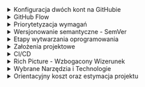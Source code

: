 <details>
   <summary>
      Konfiguracja dwóch kont na GitHubie
   </summary>

# 1. Utwórz klucze SSH dla każdego konta
   Każde konto GitHub wymaga osobnego klucza SSH, aby można było się nim uwierzytelniać.

## Generowanie klucza SSH

### Dla pierwszego konta (prywatne):
```bash
ssh-keygen -t ed25519 -C "twoj_email1@domena.com"
```
Gdy poprosi o nazwę pliku, zapisz go np. jako:
```bash
~/.ssh/id_ed25519_osobiste
```

### Dla drugiego konta (służbowe / uczelniane):
```bash
ssh-keygen -t ed25519 -C "sXXXXX@pjwstk.edu.pl"
```
Zapisz go np. jako:
```bash
~/.ssh/id_ed25519_pjatk
```

### Dodanie kluczy do agenta SSH

Aktywuj klucze:
```bash
eval "$(ssh-agent -s)"
ssh-add ~/.ssh/id_ed25519_osobiste
ssh-add ~/.ssh/id_ed25519_pjatk
```

### Dodaj klucze do GitHuba

1. Skopiuj klucze publiczne:
   - **Osobisty**:
     ```bash
     cat ~/.ssh/id_ed25519_osobiste.pub
     ```
   - **Służbowy**:
     ```bash
     cat ~/.ssh/id_ed25519_pjatk.pub
     ```
2. Wklej odpowiedni klucz w ustawieniach SSH klucza na GitHubie dla każdego konta:
   - [Dodaj klucz SSH](https://github.com/settings/keys)

---

## 2. Konfiguracja `~/.ssh/config`

Aby `git` wiedział, którego klucza używać, skonfiguruj plik `~/.ssh/config`:
```bash
Host github.com-osobisty
  HostName github.com
  User git
  IdentityFile ~/.ssh/id_ed25519_osobiste

Host github.com-pjatk
  HostName github.com
  User git
  IdentityFile ~/.ssh/id_ed25519_pjatk
```

---

## 3. Konfiguracja globalna i lokalna Git

### Ustaw jedno konto jako globalne:
```bash
git config --global user.name "Twoje Imię (Osobiste)"
git config --global user.email "twoj_email1@domena.com"
```

### Dla repozytoriów służbowych, nadpisz lokalne ustawienia:
W katalogu repozytorium służbowego:
```bash
git config user.name "Twoje Imię (Służbowe)"
git config user.email "sXXXX2@pjwstk.edu.pl"
```

---

## 4. Praca z dwoma kontami

Podczas klonowania repozytorium upewnij się, że używasz odpowiedniego aliasu z pliku `~/.ssh/config`:

- **Dla konta osobistego**:
  ```bash
  git clone git@github.com-osobisty:username/repo.git
  ```
- **Dla konta służbowego**:
  ```bash
  git clone git@github.com-pjatk:username/repo.git
  ```

---

## 5. Sprawdzenie konfiguracji

W repozytorium możesz sprawdzić, które konto jest używane:
```bash
git config user.name
git config user.email
```
</details>


<details>
   <summary>
      GitHub Flow
   </summary>

## GUI
- [Sourcetree](https://www.sourcetreeapp.com/) - klient dla OSX/Windowsa, który jest wyśmienitą nakładką graficzną dla gita
  
## Gałęzie
Pierwsza rzecz, którą należy zrobić, aby wdrożyć model [GitHub Flow](https://www.frontstack.pl/blog/praca-z-git-github-flow), to odpowiednio uporządkować gałęzie w swoim repozytorium. W tym przypadku będziemy operować na dwóch rodzajach branchy:

- __main__ –  na tym branchu znajduje się produkcyjna i aktualna wersja aplikacji. Gałąź ta jest zawsze gotowa do tego, aby w razie potrzeby mogła być deployowana na serwery produkcyjne. To z tej gałęzi programiści będą tworzyć swoje branche i do tej gałęzi mergują swoje zmiany.
- __gałęzie robocze (features / feature branch)__ – na tych gałęziach tworzymy nowe funkcjonalności oraz naprawiamy wszelkiego rodzaju błędy w aplikacji.

## Flow
1. Stworzenie brancha
   Naszą pracę zawsze zaczynamy wychodząc z master brancha. To w masterze znajduje się przetestowany i działający kod. Dzięki temu wiemy, że pracujemy zawsze na aktualnej wersji aplikacji.
2. Praca nad nową funkcjonalnością
   W momencie, gdy jesteśmy już na swoim branchu, możemy zacząć pracę nad zadaniem. Regularnie commitujemy swoją pracę i nie zapominamy o tym, aby aktualizować swoją gałąź o nowe commity z mastera.
3. Pull Request
   Gdy skończymy już nasze zadanie i chcemy je umieścić w masterze, tworzymy tzw. Pull Request. Powiedzieliśmy sobie wcześniej, że master jest gałęzią, z której w każdym momencie możemy wykonać deploy na produkcję. W takim przypadku kod tam się znajdujący musi być dokładnie zweryfikowany przez pozostałych członków zespołu. Pull Request jest miejscem, gdzie możemy dokładnie przedyskutować wprowadzone przez nas rozwiązania.
   W przypadku, gdy podczas omawiania PR-a wyjdą jakieś błędy, które wymagają poprawki, to poprawiamy je na naszej gałęzi roboczej. Wszystkie przyszłe commity, które wyślemy do zdalnego repozytorium, będą aktualizowały już raz utworzony PR.
4. Merge i deploy
   Gdy nasze zmiany zostały już szczegółowo skonsultowane z pozostałymi członkami zespołu, przyszedł czas na pokazanie ich światu. Merge zaakceptowanego PR-a do mastera i deploy mastera. Sposób trochę mniej bezpieczny, ale dzięki temu główna gałąź projektu zostaje szybko zaktualizowana o nowe zmiany. Taki proces również dużo łatwiej zautomatyzować za pomocą narzędzi CI/CD. Wszelkie zmiany w masterze mogą powodować automatyczny deploy na produkcję. Problemy wynikłe po deployu naprawiamy kolejnym PR-em. Jeżeli coś pójdzie naprawdę bardzo źle, to mamy przecież Gita – revert bądź reset mogą okazać się pomocne 😉

</details>

<details>
   <summary>
      Priorytetyzacja wymagań
   </summary>

   ## Priorytetyzacja wymagań MoSCoW w projekach IT
   MoSCoW to technika priorytetyzacji wykorzystywana podczas zarządzania projektami oraz przy tworzeniu analiz biznesowych projektów informatycznych. Metoda MoSCoW pozwala wypracować wzajemne zrozumienie pomiędzy wszystkimi uczestnikami  (interesariuszami) projektu i taki też jest jej cel.

   Gdy wszystkie wymagania mają tę samą wysoką wagę, to żadne z nich nie jest ważniejsze od pozostałych. Należy nadać odpowiednie priorytety, tak aby jak najwcześniej pojawiły się funkcjonalności, które przyniosą jak największe korzyści biznesowe.

   Każde wymaganie funkcjonalne ma określony priorytet MoSCoW. Wymagania definiuje się w dokumencie opisującym zakres funkcjonalny systemu wraz z kryteriami akceptacyjnymi. Zgodnie z tą metodologią zadania przypisywane są do kategorii M (Must), S (Should), C (Could) i W (Won’t), od których pochodzi nazwa modelu MoSCoW.

- __Must have__ - Priorytet M (must) opisuje krytyczne wymagania, które muszą być spełnione, bo bez nich cały projekt nie zakończy się powodzeniem. Wymienione poniżej wymagania oznaczone symbolami S, C i W można zrealizować w przyszłych fazach cyklu życia projektu.

- __Should have__ - Priorytet S (should) opisuje wymagania, które powinny być spełnione, jednak bez których projekt może funkcjonować.

- __Could have__ - Priorytet C (could) reprezentuje wymagania, które dobrze, gdyby były, jednak nie są konieczne do funkcjonowania projektu.

- __Won’t have__ - Priorytet W (won’t) to zakres reprezentujący wymagania, których wiemy, że w danym projekcie nie będzie. Rzadziej wykorzystywany w celu dobitnego podkreślenia braku danej funkcjonalności. Domyślnie, jeśli wymaganie nie jest ustalone, to należy uznać, że nie będzie realizowane.

</details>

<details>
   <summary>
      Wersjonowanie semantyczne - SemVer
   </summary>

   ## Wersjonowanie semantyczne 
   znane również jako [Semantic Versioning](https://semver.org/lang/pl/) albo SemVer. SemVer to standard wersjonowania oprogramowania. Numeracja wersji to sposób identyfikacji i odróżnienia różnych wersji oprogramowania. Każda nowa wersja otrzymuje unikalny numer, który pozwala nam śledzić i kontrolować zmiany. Dzięki numeracji wersji możemy stwierdzić, czy dana wersja oprogramowania jest aktualna, nowsza lub starsza. To szczególnie istotne przy wprowadzaniu zmian i udostępnianiu aktualizacji.
   
## Wersje składają się z trzech cyfr: X.Y.Z

- __Major__ - Pierwsza liczba – 18 – reprezentuje numer wersji głównej (major). Jej zwiększenie (np. z 17 do 18) wskazuje na wprowadzenie istotnych modyfikacji, które mogą wpływać na istniejące funkcje i wymagać dostosowania.\
__Przykład:__ Zmiana interfejsu użytkownika, nowe funkcjonalności, znaczne zmiany w strukturze kodu.

- __Minor__ - Druga cyfra – 2 – to numer wersji mniejszej (minor). Zwiększenie tego numeru (np. z 18.1 do 18.2) wskazuje na wprowadzenie nowych funkcji oprogramowania bez wpływu na istniejące.\
__Przykład:__ Dodanie nowego modułu, rozszerzenie istniejących funkcji, ulepszenie wydajności.

- __Patch__ - Trzecia cyfra – 0 – reprezentuje numer wersji poprawki (patch). Zwiększenie numeru wersji patch (np. z 18.2.0 do 18.2.1) wskazuje na wprowadzenie poprawek bez zmian w funkcjonalności.\
__Przykład:__ Naprawa znalezionych błędów, łatanie luk w zabezpieczeniach, poprawki interfejsu.

W świecie programowania istnieje wiele bibliotek i modułów, które pomagają w tworzeniu aplikacji. Zarządzanie zależnościami jest kluczowe, aby nasz projekt działał sprawnie i był aktualny.

## Deklarowanie zależności
   W celu określenia wymaganych bibliotek i modułów w aplikacji javascript, korzystamy z pliku konfiguracyjnego package.json. W pliku tym możemy zadeklarować nazwy zależności oraz określić szczególne, minimalne lub maksymalne wersje, które nasz projekt obsługuje.
```
"dependencies": {
   "reaact": "^18.2.0",
   "@reduxjs/toolkit": "~1.9.5",
   "axios": "1.4.0"
}
```
W powyższym przykładzie widzimy deklarację trzech zależności:
- react,
- @reduxjs/toolkit,
- axios.
Przy każdej zależności możemy określić operator wersji, który pomoże nam zarządzać aktualizacjami.

__Operator „^” (marchewka/caret)__ - Pozwala na aktualizację do najnowszej zgodnej zadeklarowanej wersji, zapewniając przy tym kompatybilność z nowymi funkcjonalnościami. Przykładowo, jeśli zadeklarujemy naszą bibliotekę React w następujący sposób „react”: „^18.1.0” to możemy być pewni, że podczas aktualizacji naszej aplikacji wersja biblioteki może być większa lub równa 18.1.0, ale też mniejsza od 19.0.0.

__Operator „~” (tylda)__ - Umożliwia aktualizację do najnowszej wersji poprawiającej błędy, zachowując zgodność z deklaracją wersji. Przykładowo nasza biblioteka do obsługi stanu aplikacji zadeklarowana następująco „@reduxjs/toolkit”: „~1.8.4” będzie aktualizowana do wersji większej lub równej 1.8.4, ale mniejszej niż 1.9.0.

## Aktualizowanie wersji
Jest takie magiczne polecenie, które nie wszystkim jest znane, ale znacząco ułatwia proces podbijania wersji. Gdy po wprowadzeniu poprawek chcesz podbić wersję, np. modułu npm, masz do wyboru dwie metody. Możesz to zrobić na piechotę, zmieniając ręcznie plik package.json, albo skorzystać z polecenia npm version.

Oto trzy przykłady, które pokazują, jak to działa w praktyce:
- __npm version patch__ – zwiększa numer wersji poprawki. Przykład: 1.0.0 -> 1.0.1.
- __npm version minor__ – zwiększa numer wersji mniejszej. Przykład: 1.0.0 -> 1.1.0.
- __npm version major__ – zwiększa numer wersji głównej. Przykład: 1.0.0 -> 2.0.0.

Polecenia te automatycznie aktualizują numer wersji w pliku package.json, a jako bonus tworzą nowy tag w repozytorium Git.


</details>

<details>
   <summary>
      Etapy wytwarzania oprogramowania
   </summary>

## 1. Requirement analysis (określenie wymagań)
Pierwszym etapem jest określenie wymagań. Definiowane jest przez doświadczonych specjalistów, którzy wspierają się badaniami rynku i analizą konkurencji. Informacje zebrane w czasie analiz są wykorzystywane do planowania całego projektu, przeprowadzenia studium wykonalności czy analiza ryzyka. Po zaplanowaniu projektu ruszamy do zdefiniowania wartości naszego produktu, również przez określenie jego grupy docelowej. Posiadając te informacje, architekci oprogramowania mogą „przenieść” je do wirtualnego świata, projektując funkcjonalności naszej aplikacji.\

__Przykładowe role:__ Project Manager, Product Manager, Business Analyst

## 2. Design (projekt)
Drugi etap wytwarzania oprogramowania przenosi nas do części związanej z tworzeniem naszego produktu. To tutaj zapadają decyzje związane z interfejsem użytkownika. To, jakie kolory wykorzystamy, jak zaprojektujemy wygląd aplikacji. Gdzie będzie wyświetlał się nagłówek i czy urozmaicimy go animacją? Jakie ruchy wykona użytkownik, kiedy uruchomi aplikację po raz pierwszy i w którym miejscu będzie szukał danej funkcji? Jak będzie wyglądał przycisk logowania i w którym miejscu się znajdzie? Na tym etapie wybrany zostanie również język programowania, który najlepiej będzie pasować do aplikacji. Omówimy też inne aspekty techniczne – takie jak bazy danych i serwery. Wszystkie te elementy muszą być ustalone odpowiednio wcześniej między innymi ze względu na wielkość aplikacji. Portal, który działa na ogromną skalę i odwiedza go dziennie ponad miliard użytkowników, zaprojektowany jest inaczej od aplikacji mobilnej spełniającej pojedyńczą funkcję. Przykładowo Facebook jest bardzo potężną aplikacją o setkach funkcjonalności – dlatego wiele technicznych aspektów różni go od np. strony internetowej dla małej agencji SEO, której główne funkcjonalności opierają się na kalkulatorze cen dla klientów i formularzu kontaktowym.\

__Przykładowe role:__ Architekt Aplikacji, UX, UI designer

## 3. Implementation (implementacja)
Faza implementacji to czas kiedy pełną parą zaczynamy pisanie programu! Jest to bardzo ważny etap tworzenia oprogramowania. Czasami będzie to projekt wykonywany zupełnie od zera z całkiem nowym kodem (wtedy mówimy o tzw. green field development), czasami można wykorzystać elementy z innych, istniejących aplikacji (wtedy mamy do czynienia z tzw. legacy code). Programiści specjalizują się w różnych językach programowania, dlatego możemy ich podzielić na tych front-endowych (JavaScrpit, HTML, CSS, React.js, Angular etc.) czy back-endowych (Java, Scala, C, C++, C#.net etc.). Czasem poszukiwani są także Full Stack Developerzy – czyli tacy, którzy potrafią kodować zarówno po stronie klienta, jak i administrować serwerem czy bazą danych. Każda aplikacja ma zdefiniowany stack technologiczny, który powinien być dopasowany do głównych założeń oprogramowania.\

__Przykładowe role:__ Software Engineer, Programista, Java Developer, Frontend Developer, C++ Developer itp.

## 4. Testing (testowanie)
Następnym krokiem jest faza testowania. To świetny moment do tego, żeby upewnić się, że system działa właściwie. Aplikacja musi zostać sprawdzona pod wieloma kątami – funkcjonalności, optymalizacji czy wydajności. Jest to szczególnie istotne, jeśli produkt ma działać na większą skalę. Musimy się również upewnić, że oprogramowanie spełnia wymogi bezpieczeństwa. Testerzy sprawdzą, czy funkcjonalności i interfejsy działają prawidłowo. Mogą korzystać do tego z testów manualnych (użytkownik testujący „klikając” w aplikacji) lub automatycznych (tester tworzy kod testujący aplikację).
Testowanie odbywa się również przez użytkowników, w czasie korzystania z oprogramowania. Dzięki informacjom zwrotnym produkt zawsze może być poprawiony i lepiej dopasowany do potrzeb. Często po wykryciu „buga” wracamy znów do poprzedniego kroku, i kod jest poprawiany.\

__Przykładowe role:__ QA Specialist, tester oprogramowania, tester manualny, tester automatyzujący

## 5. Deployment (wdrożenie)
Deployment to faza tworzenia oprogramowania, w której software jest gotowy do działania. Po dokładnym zaplanowaniu tego, jak będzie działać aplikacja, kodowaniu i upewnieniu się, że software pracuje jak należy, oprogramowanie „idzie na produkcję”. Co to w praktyce znaczy? Mówiąc najprościej – użytkownicy mogą już korzystać z aplikacji. Na początku tego etapu użytkownicy mogą wyłapywać jeszcze drobne błędy, które na bieżąco mogą być zgłoszone i korygowane.
Aplikacje, czy np. strony internetowe też się zmieniają i zostają ulepszane. Widać to na przykładzie znanego wszystkim Facebooka, który dziś wygląda inaczej niż 5 lat temu. Jest to naturalne, ponieważ technologia się rozwija, pojawiają nowe funkcjonalności, zmienia się wizerunek firm czy trendy w designie. Dzięki innowacjom rozwijają się też wszystkie inne produkty i usługi.

## 6. Maintenance (utrzymanie)
Ostatnią fazą jest faza utrzymania, czyli etap, kiedy aplikacja już działa. Korzystają z niej użytkownicy, widzimy, że spełnia swoje funkcje i jesteśmy zadowoleni z całego produktu. Nie możemy jednak stracić czujności – aplikacja wciąż może się zepsuć. W przypadku aplikacji webowych coś może funkcjonować źle na konkretnych przeglądarkach, software może też paść ofiarą złośliwego oprogramowania lub ataku hackera. Z czasem, kiedy z aplikacji będzie korzystać zbyt wielu użytkowników może pojawić się na przykład problem z obciążeniem serwerów. Wtedy trzeba to naprawić, wracając do działań podejmowanych na odpowiednim etapie cyklu rozwoju oprogramowania (w zależności od błędu/problemu). Często aplikacje nie będą wymagały dużych ingerencji ze strony programistów, ponieważ błędy będą dość proste w naprawie. Czasem wystarczy nawet wyjaśnić użytkownikowi w prosty sposób, jak sam może poradzić sobie z problemem. Wtedy wystarczy skorzystać z pomocy zespołów wspierających (supportowych).\

__Przykładowe role:__ Support Engineer, I linia wsparcia, II linia wsparcia, IT Support.

</details>

<details>
   <summary>
      Założenia projektowe
   </summary>

   <details>
      <summary>
         1. Metodologia Agile
      </summary>

   [Agile Manifesto](https://agilemanifesto.org/iso/pl/manifesto.html) W wyniku naszej pracy, zaczęliśmy bardziej cenić:

__Ludzi i interakcje__ od procesów i narzędzi\
__Działające oprogramowanie__ od szczegółowej dokumentacji\
__Współpracę z klientem__ od negocjacji umów\
__Reagowanie na zmiany__ od realizacji założonego planu.

Oznacza to, że elementy wypisane po prawej są wartościowe,
ale większą wartość mają dla nas te, które wypisano po lewej.

[Założenia Manifestu](https://agilemanifesto.org/iso/pl/principles.html):
- Najwyższy priorytet ma dla nas zadowolenie klienta dzięki wczesnemu i ciągłemu wdrażaniu wartościowego oprogramowania.
- Bądźcie gotowi na zmiany wymagań nawet na późnym etapie jego rozwoju. Procesy zwinne wykorzystują zmiany dla zapewnienia klientowi konkurencyjności.
- Dostarczajcie funkcjonujące oprogramowanie często, w kilkutygodniowych lub kilkumiesięcznych odstępach. Im częściej, tym lepiej.
- Zespoły biznesowe i deweloperskie muszą ściśle ze sobą współpracować w codziennej pracy przez cały czas trwania projektu.
- Twórzcie projekty wokół zmotywowanych ludzi. Zapewnijcie im potrzebne środowisko oraz wsparcie i zaufajcie, że wykonają powierzone zadanie.
- Najbardziej efektywnym i wydajnym sposobem przekazywania informacji zespołowi deweloperskiemu i wewnątrz niego jest rozmowa twarzą w twarz.
- Działające oprogramowanie jest podstawową miarą postępu.
- Procesy zwinne umożliwiają zrównoważony rozwój. Sponsorzy, deweloperzy oraz użytkownicy powinni być w stanie utrzymywać równe tempo pracy.
- Ciągłe skupienie na technicznej doskonałości i dobrym projektowaniu zwiększa zwinność.
- Prostota – sztuka minimalizowania ilości koniecznej pracy – jest kluczowa.
- Najlepsze rozwiązania architektoniczne, wymagania i projekty pochodzą od samoorganizujących się zespołów.
- W regularnych odstępach czasu zespół analizuje możliwości poprawy swojej wydajności, a następnie dostraja i dostosowuje swoje działania do wyciągniętych wniosków.
   </details>
   
<details>
   <summary>
      2. Tablica Kanban
   </summary>

Kanban to popularne ramy postępowania stosowane do wdrażania procesów programistycznych Agile i DevOps. Wymagają one informowania o potencjale wykonawczym w czasie rzeczywistym i zapewnienia pełnej przejrzystości pracy. Jednostki pracy są prezentowane w formie wizualnej na tablicy Kanban, umożliwiając członkom zespołu śledzenie stanu każdego elementu prac przez cały czas.
</details>

  

<details>
   <summary>
      3. DevOps
   </summary>
   
   ![DevOps2](https://rolandliedtke.me/images/devops3.png)
   ![DevOps3](https://rolandliedtke.me/images/devops2.png)
   ![DevOps4](https://rolandliedtke.me/images/devops1.webp)

### Krok 1 — Wybór komponentu
Pierwszym krokiem jest rozpoczęcie od małej skali. Wybierz komponent, który jest obecnie w fazie produkcji. Idealny komponent ma prostą bazę kodu z niewieloma zależnościami i minimalną infrastrukturą. Komponent ten będzie poligonem doświadczalnym, na którym zespół może przećwiczyć wdrażanie DevOps.

### Krok 2 — Przeanalizowanie możliwości zastosowania metodologii Agile takiej jak Scrum
DevOps często stosowane jest w połączeniu z metodologią pracy Agile, taką jak Scrum. Nie ma potrzeby wdrażania wszystkich rytuałów i praktyk związanych z metodą taką jak Scrum. Trzy elementy Scrum, które zasadniczo są łatwe do wdrożenia i szybko dostarczają wartość, to backlog, sprint i planowanie sprintu.

Zespół DevOps może dodawać i nadawać priorytety pracy w backlogu Scrum, a następnie wprowadzać podzbiór tej pracy do sprintu, czyli ustalonego czasu na ukończenie określonej części pracy. Planowanie sprintu polega na decydowaniu o tym, jakie zadania przechodzą z backlogu zaległości do następnego sprintu.

### Krok 3 — Użycie kontroli źródła opartego na GIT
Kontrola wersji to najlepsza praktyka DevOps, która umożliwia lepszą współpracę i skrócenie cykli wydawania. Narzędzia takie jak Bitbucket umożliwiają programistom udostępnianie, współpracę, scalanie i tworzenie kopii zapasowych oprogramowania.

Wybierz model tworzenia gałęzi. Zarys tej koncepcji przedstawiono w tym artykule. Przepływ GitHub jest doskonałym punktem wyjścia dla zespołów zaczynających pracę z Git, ponieważ łatwo go zrozumieć i wdrożyć. Często preferowanym rozwiązaniem jest tworzenie oprogramowania w oparciu o gałąź główną, ale wymaga ono większej dyscypliny i komplikuje pierwsze kroki z Git.

### Krok 4 — Zintegrowanie kontroli źródła ze śledzeniem pracy
Zintegruj narzędzie do kontroli źródła z narzędziem do śledzenia pracy. Dzięki temu, że w jednym miejscu można zobaczyć wszystko, co jest związane z danym projektem, programiści i menedżerowie zaoszczędzą sporo czasu. Poniżej znajduje się przykład zgłoszenia Jira z aktualizacjami z repozytorium kontroli źródła opartego na Git. Zgłoszenia Jira obejmują sekcję tworzenia oprogramowania, która łączy pracę wykonaną dla zgłoszenia Jira w kontroli źródła. To zgłoszenie miało jedną gałąź, sześć commitów, jeden pull request i jedną kompilację.

Zrzut ekranu przedstawiający integrację kontroli źródła ze śledzeniem pracy
Zagłębiając się w sekcję programistyczną zgłoszenia Jira, można znaleźć dodatkowe szczegóły. Karta commitów zawiera listę wszystkich commitów powiązanych ze zgłoszeniem Jira.

Zrzut ekranu przedstawiający integrację kontroli źródła ze śledzeniem pracy
W tej sekcji wymieniono wszystkie pull requesty powiązane ze zgłoszeniem Jira.

Zrzut ekranu przedstawiający integrację kontroli źródła ze śledzeniem pracy
Kod związany z tym zgłoszeniem Jira jest wdrażany we wszystkich środowiskach wymienionych w sekcji Wdrożenia. Integracje te zwykle działają poprzez dodanie identyfikatora zgłoszenia Jira — w tym przypadku IM-202 — w celu zatwierdzenia komunikatów i nazw gałęzi pracy związanej ze zgłoszeniem Jira.

Zrzut ekranu przedstawiający integrację kontroli źródła ze śledzeniem pracy
Dostępna jest karta kodu, która zawiera łącza do wszystkich repozytoriów kontroli źródła związanych z projektem. Pomaga to programistom znaleźć kod, nad którym muszą pracować, gdy przypisują się do zgłoszenia Jira.

Zrzut ekranu przedstawiający integrację kontroli źródła ze śledzeniem pracy

### Krok 5 — Napisanie testów
Pipeline'y CI/CD wymagają testów, aby sprawdzić, czy kod wdrożony w różnych środowiskach działa poprawnie. Zacznij od napisania testów jednostkowych dla kodu. Ambitnym celem jest 90 procent pokrycia kodu, ale gdy dopiero zaczynasz, jest to nierealne. Wyznacz niski poziom bazowy dla pokrycia kodu i stopniowo z biegiem czasu zwiększaj poprzeczkę dla pokrycia testów jednostkowych. W tym celu możesz dodać jednostki pracy do backlogu.

Stosuj programowanie sterowane testami podczas naprawiania błędów znalezionych w kodzie produkcyjnym. Kiedy znajdziesz błąd, napisz testy jednostkowe, testy integracyjne i/lub systemowe, które kończą się niepowodzeniem w środowiskach, w których ten błąd występuje. Następnie napraw błąd i zobacz, czy testy kończą się teraz powodzeniem. Ten proces w sposób naturalny pozwoli z czasem zwiększyć pokrycie kodu. Jeśli błąd został wychwycony w środowisku testowym lub przejściowym, testy dadzą Ci pewność, że kod działa poprawnie, gdy zostanie przeniesiony do produkcji.

Gdy zaczynasz od początku, ten krok jest co prawda pracochłonny, ale ważny. Testowanie pozwala zespołom zobaczyć wpływ zmian kodu na zachowanie systemu przed wdrożeniem tych zmian u użytkowników końcowych.

- __Testy jednostkowe__ sprawdzają, czy kod źródłowy jest poprawny i powinien być uruchamiany jako jeden z pierwszych kroków w pipelinie CI/CD. Deweloperzy powinni napisać testy dla zielonej ścieżki, problematycznych wejść i znanych przypadków narożnych. Podczas pisania testów programiści mogą symulować dane wyjściowe i oczekiwane dane wyjściowe.

- __Testy integracyjne__ pozwalają na sprawdzenie, czy dwa komponenty komunikują się ze sobą poprawnie. Można symulować dane wyjściowe i oczekiwane dane wyjściowe. Testy te są jednym z pierwszych kroków pipeline'u CI/CD przed wdrożeniem w dowolnym środowisku. Testy te zazwyczaj wymagają szerzej zakrojonych symulacji niż testy jednostkowe.

- __Testy systemowe__ sprawdzają kompleksową wydajność systemu i dają pewność, że system działa zgodnie z oczekiwaniami w każdym środowisku. Symuluj dane wejściowe, które może otrzymać komponent, i uruchom system. Następnie sprawdź, czy system zwraca wymagane wartości i poprawnie aktualizuje pozostałą część systemu. Testy te powinny być uruchamiane po wdrożeniu w każdym środowisku.

### Krok 6 — Tworzenie procesu CI/CD w celu wdrożenia komponentu
Podczas tworzenia pipeline'u CI/CD rozważ przeprowadzenie wdrożenia w wielu środowiskach. Kod zostanie zapisany na stałe, jeśli zespół buduje pipeline CI/CD, który jest wdrażany tylko do jednego środowiska. Ważne jest tworzenie pipeline'ów CI/CD dla infrastruktury i kodu. Zacznij od stworzenia pipeline'u CI/CD, aby wdrożyć niezbędną infrastrukturę w każdym środowisku. Następnie stwórz kolejny pipeline CI/CD, aby wdrożyć kod.

</details>

</details>

<details>
   <summary>
      CI/CD
   </summary>

   ### Co to jest Github Actions?
Github Actions jest narzędziem do tworzenia skryptów CI/CD. Jesteśmy w stanie puszczać testy, sprawdzać jakość naszej aplikacji, budować ja i robić deploy na odpowiednie środowiska. Jest dostępny dla każdego repozytorium w Github. Możesz z niego korzystać dla dowolnego języka np.: JavaScript, PHP, Python, Java itd.
</details>

<details>
   <summary>
      Rich Picture - Wzbogacony Wizerunek
   </summary>

![Rich Picture](https://rolandliedtke.me/images/RichPicture.png)

</details>

<details>
   <summary>
      Wybrane Narzędzia i Technologie
   </summary>

   ## Narzędzia i Technologie:
   - __Plan:__ GitHub Projects Kanban Board
   - __VCS (Version Control System):__ git
   - __Source Code:__ GitHub Repository
   - __Mobile Framework:__ React Native
   - __Mobile IDE (Integrated Development Environment):__ Android Studio & Xcode
   - __UI (User Interface):__ Figma
   - __CI (Continuous Integration):__ GitHub Actions
</details>

<details>
   <summary>
      Orientacyjny koszt oraz estymacja projektu
   </summary>
   
   __Zespół projektowy:__ 4 osoby\
   __Stawka:__ 
      - Stażysta (Sophomore Student 2nd year) - 30 zł brutto / rbh (najniższa stawka godzinowa od 1 lipca 2024 roku 28,10 zł)\
      - Junior (Junior Student 3rd year) - 40 zł brutto / rbh
      - Mid (Senior Student 4rd year) - 50 zł brutto / rbh
      - Regular - 60 zł brutto / rbh
   __Czas pracy członka zespołu na zjazd:__ 3h (ćwiczenia BYT) + 2h (wykłady BYT) + 2h (spotkanie MS Teams) - !! UWAGA: Co 2 tygodnie !!\
   __Ilość zjazdów:__ 8

   __Szacunkowa kwota:__ 
      - 4 Stażysta = 4os * 30rbh * 7h * 8z = __6720 zł brutto__
      - 2 Stażysta + 2 Junior = (30rbh + 40rbh) * (2os * 7h * 8z) = __7840 zł brutto__
      - 4 Junior = 4os * 40rbh * 7h * 8z = __8960 zł brutto__
      - 2 Junior + 2 Mid = (40rbh + 50rbh) * (2os * 7h * 8z) = __10 080 zł brutto__
      - 4 Mid = 4os * 50rbh * 7h * 8z = __11 200 zł brutto__
      - 2 Mid + 2 Regular = (50rbh + 60rbh) * (2os * 7h * 8z) = __12 320 zł brutto__
      - 4 Regular =  4os * 60rbh * 7h * 8z = __13 440 zł brutto__
</details>
